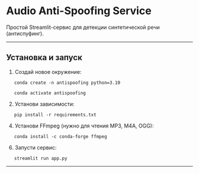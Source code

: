 # Audio Anti-Spoofing Service

Простой Streamlit-сервис для детекции синтетической речи (антиспуфинг).

---

## Установка и запуск

1. Создай новое окружение:
```
   conda create -n antispoofing python=3.10
```
```
   conda activate antispoofing
```

2. Установи зависимости:
```
   pip install -r requirements.txt
```

4. Установи FFmpeg (нужно для чтения MP3, M4A, OGG):
```
   conda install -c conda-forge ffmpeg
```

6. Запусти сервис:
```
   streamlit run app.py
```

---
